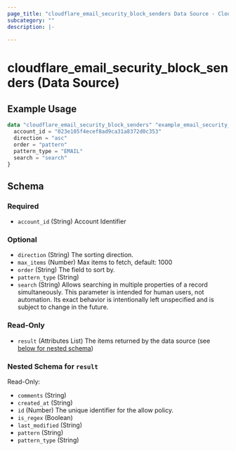 ```yaml
---
page_title: "cloudflare_email_security_block_senders Data Source - Cloudflare"
subcategory: ""
description: |-
  
---
```


# cloudflare_email_security_block_senders (Data Source)



## Example Usage

```terraform
data "cloudflare_email_security_block_senders" "example_email_security_block_senders" {
  account_id = "023e105f4ecef8ad9ca31a8372d0c353"
  direction = "asc"
  order = "pattern"
  pattern_type = "EMAIL"
  search = "search"
}
```

<!-- schema generated by tfplugindocs -->
## Schema

### Required

- `account_id` (String) Account Identifier

### Optional

- `direction` (String) The sorting direction.
- `max_items` (Number) Max items to fetch, default: 1000
- `order` (String) The field to sort by.
- `pattern_type` (String)
- `search` (String) Allows searching in multiple properties of a record simultaneously.
This parameter is intended for human users, not automation. Its exact
behavior is intentionally left unspecified and is subject to change
in the future.

### Read-Only

- `result` (Attributes List) The items returned by the data source (see [below for nested schema](#nestedatt--result))

<a id="nestedatt--result"></a>
### Nested Schema for `result`

Read-Only:

- `comments` (String)
- `created_at` (String)
- `id` (Number) The unique identifier for the allow policy.
- `is_regex` (Boolean)
- `last_modified` (String)
- `pattern` (String)
- `pattern_type` (String)



